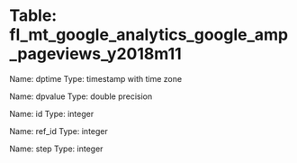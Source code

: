 Table: fl_mt_google_analytics_google_amp_pageviews_y2018m11
===========================================================

Name: dptime
Type: timestamp with time zone

Name: dpvalue
Type: double precision

Name: id
Type: integer

Name: ref_id
Type: integer

Name: step
Type: integer

